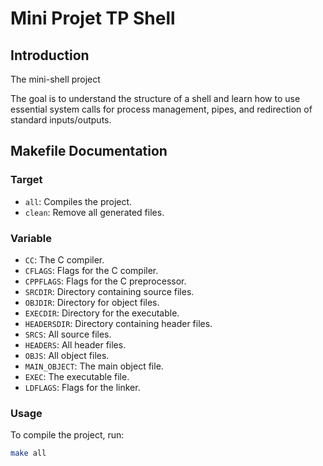 # Mini Projet TP Shell

## Introduction
The mini-shell project

The goal is to understand the structure of a shell and learn how to use essential system calls for process management, pipes, and redirection of standard inputs/outputs.

## Makefile Documentation

### Target
- `all`: Compiles the project.
- `clean`: Remove all generated files.

### Variable
- `CC`: The C compiler.
- `CFLAGS`: Flags for the C compiler.
- `CPPFLAGS`: Flags for the C preprocessor.
- `SRCDIR`: Directory containing source files.
- `OBJDIR`: Directory for object files.
- `EXECDIR`: Directory for the executable.
- `HEADERSDIR`: Directory containing header files.
- `SRCS`: All source files.
- `HEADERS`: All header files.
- `OBJS`: All object files.
- `MAIN_OBJECT`: The main object file.
- `EXEC`: The executable file.
- `LDFLAGS`: Flags for the linker.


### Usage

To compile the project, run:
```bash
make all
```
